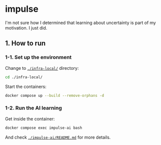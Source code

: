 # impulse
I'm not sure how I determined that learning about uncertainty is part of my motivation. I just did.

## 1. How to run
### 1-1. Set up the environment
Change to [`./infra-local/`](./infra-local/) directory:
```bash
cd ./infra-local/
```

Start the containers:
```bash
docker compose up --build --remove-orphans -d
```

### 1-2. Run the AI learning
Get inside the container:
```bash
docker compose exec impulse-ai bash
```

And check [`./impulse-ai/README.md`](./impulse-ai/README.md) for more details.
